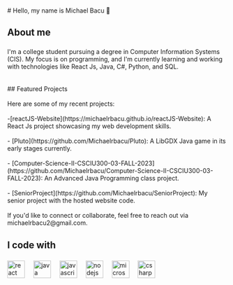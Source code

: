 ###

<p align="left"># Hello, my name is  Michael Bacu 👋</p>

###

<h2 align="left">About me</h2>

###



<p align="left">I'm a college student pursuing a degree in Computer Information Systems (CIS). My focus is on programming, and I'm currently learning and working with technologies like React Js, Java, C#, Python, and SQL.<br><br><br>## Featured Projects<br><br>Here are some of my recent projects:<br><br>-[reactJS-Website](https://michaelrbacu.github.io/reactJS-Website): A React Js project showcasing my web development skills.<br><br>- [Pluto](https://github.com/Michaelrbacu/Pluto): A LibGDX Java game in its early stages currently.<br><br>-  [Computer-Science-II-CSCIU300-03-FALL-2023](https://github.com/Michaelrbacu/Computer-Science-II-CSCIU300-03-FALL-2023): An Advanced Java Programming class project.<br><br>- [SeniorProject](https://github.com/Michaelrbacu/SeniorProject): My senior project with the hosted website code.<br><br>If you'd like to connect or collaborate, feel free to reach out via michaelrbacu2@gmail.com.</p>

###

<h2 align="left">I code with</h2>


###


<div align="left">
  <img src="https://cdn.jsdelivr.net/gh/devicons/devicon/icons/react/react-original-wordmark.svg" height="40" alt="react logo"  />
  <img width="12" />
  <img src="https://cdn.jsdelivr.net/gh/devicons/devicon/icons/java/java-original-wordmark.svg" height="40" alt="java logo"  />
  <img width="12" />
  <img src="https://cdn.jsdelivr.net/gh/devicons/devicon/icons/javascript/javascript-original.svg" height="40" alt="javascript logo"  />
  <img width="12" />
  <img src="https://cdn.jsdelivr.net/gh/devicons/devicon/icons/nodejs/nodejs-original.svg" height="40" alt="nodejs logo"  />
  <img width="12" />
  <img src="https://cdn.jsdelivr.net/gh/devicons/devicon/icons/microsoftsqlserver/microsoftsqlserver-plain-wordmark.svg" height="40" alt="microsoftsqlserver logo"  />
  <img width="12" />
  <img src="https://cdn.jsdelivr.net/gh/devicons/devicon/icons/csharp/csharp-original.svg" height="40" alt="csharp logo"  />
</div>


